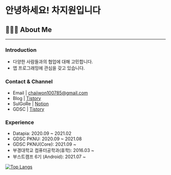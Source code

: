 # 안녕하세요! 차지원입니다

## 👨🏻‍💻 About Me

---

### Introduction

- 다양한 사람들과의 협업에 대해 고민합니다.
- 앱 프로그래밍에 관심을 갖고 있습니다.

### Contact & Channel

- Email | chajiwon100785@gmail.com
- Blog | [Tistory](https://cha-ji.tistory.com/)
- SulGoRe | [Notion](https://www.notion.so/sulgore/b27bb3cdd99b4613a4bd601b03f112ea)
- GDSC | [Tistory](https://dsc-pknu.tistory.com)

### Experience
- Datapia: 2020.09 ~ 2021.02
- GDSC PKNU: 2020.09 ~ 2021.08
- GDSC PKNU(Core): 2021.09 ~
- 부경대학교 컴퓨터공학과(휴학): 2016.03 ~
- 부스트캠프 6기 (Android): 2021.07 ~

[![Top Langs](https://github-readme-stats.vercel.app/api/top-langs/?username=Cha-Ji)](https://github.com/anuraghazra/github-readme-stats)

